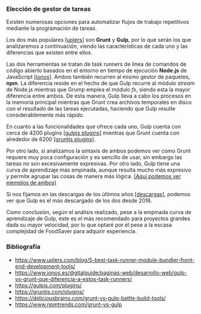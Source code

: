 ### Elección de gestor de tareas

Existen numerosas opciones para automatizar flujos de trabajo repetitivos mediante la programación de tareas.

Los dos más populares [[uplers]](https://www.uplers.com/blog/5-best-task-runner-module-bundler-front-end-development-tools/) son **Grunt** y **Gulp**, por lo que serán los que analizaremos a continuación, viendo las características de cada uno y las diferencias que existen entre ellos.

Las dos herramientas se tratan de task runners de línea de comandos de código abierto basados en el entorno en tiempo de ejecución **Node.js** de JavaScript [[ionos]](https://www.ionos.es/digitalguide/paginas-web/desarrollo-web/gulp-vs-grunt-que-diferencia-a-estos-task-runners/).
Ambos también recurren al mismo gestor de paquetes, **npm**. La diferencia reside en el hecho de que Gulp recurre al módulo *stream* de Node.js mientras que Grump emplea el módulo *fs*, siendo esta la mayor diferencia entre ambos. De esta manera, Gulp lleva a cabo los procesos en la memoria principal mientras que Grunt crea archivos temporales en disco con el resultado de las tareas ejecutadas, haciendo que Gulp resulte considerablemente más rápido.

En cuanto a las funcionalidades que ofrece cada uno, Gulp cuenta con cerca de 4200 plugins [[gulpjs plugins]](https://gulpjs.com/plugins/) mientras que Grunt cuenta con alrededor de 6200 [[gruntjs plugins]](https://gruntjs.com/plugins/). 

Por otro lado, si analizamos la sintaxis de ambos podemos ver como Grunt requiere muy poca configuración y es sencillo de usar, sin embargo las tareas no son excesivamente expresivas. Por otro lado, Gulp tiene una curva de aprendizaje más empinada, aunque resulta mucho más expresivo y permite agrupar las cosas de manera más lógica. [(Aquí podemos ver ejemplos de ambos)](https://deliciousbrains.com/grunt-vs-gulp-battle-build-tools/)

Si nos fijamos en las descargas de los últimos años [[descargas]](https://www.npmtrends.com/grunt-vs-gulp), podemos ver que Gulp es el más descargado de los dos desde 2016.

Como conclusión, según el análisis realizado, pese a la empinada curva de aprendizaje de Gulp, este es el más recomendado para proyectos grandes dada su mayor velocidad, por lo que optaré por él pese a la escasa complejidad de FoodSaver para adquirir experiencia. 

### Bibliografía

- https://www.uplers.com/blog/5-best-task-runner-module-bundler-front-end-development-tools/
- https://www.ionos.es/digitalguide/paginas-web/desarrollo-web/gulp-vs-grunt-que-diferencia-a-estos-task-runners/
- https://gulpjs.com/plugins/
- https://gruntjs.com/plugins/
- https://deliciousbrains.com/grunt-vs-gulp-battle-build-tools/
- https://www.npmtrends.com/grunt-vs-gulp